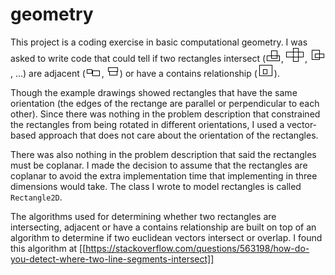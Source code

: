 # geometry

This project is a coding exercise in basic computational geometry. 
I was asked to write code that could tell if two rectangles intersect 
(![intersect1.png](documentation/resources/intersect1.png), 
![intersect2.png](documentation/resources/intersect2.png), 
![intersect3.png](documentation/resources/intersect3.png), ...) are adjacent 
(![adjacent1.png](documentation/resources/adjacent1.png), 
![adjacent2.png](documentation/resources/adjacent2.png)) or have a contains
relationship (![contains1.png](documentation/resources/contains1.png)).

Though the example drawings showed rectangles that have the same orientation
(the edges of the rectange are parallel or perpendicular to each other).
Since there was nothing in the problem description that constrained the
rectangles from being rotated in different orientations, I used a
vector-based approach that does not care about the orientation of the
rectangles. 

There was also nothing in the problem description that said the rectangles
must be coplanar. I made the decision to assume that the rectangles are
coplanar to avoid the extra implementation time that implementing in three
dimensions would take. The class I wrote to model rectangles is called
`Rectangle2D`.

The algorithms used for determining whether two rectangles are intersecting,
adjacent or have a contains relationship are built on top of an algorithm to
determine if two euclidean vectors intersect or overlap. I found this
algorithm at 
[[https://stackoverflow.com/questions/563198/how-do-you-detect-where-two-line-segments-intersect]]
